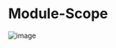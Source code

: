 # Module-Scope

![image](https://github.com/user-attachments/assets/476fde6b-715b-4543-b2d5-7f87269e5673)

